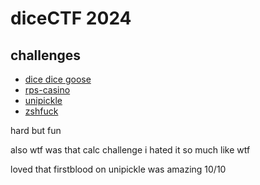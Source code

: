 # diceCTF 2024

## challenges

- [dice dice goose](./dicedicegoose)
- [rps-casino](./rps-casino)
- [unipickle](./unipickle)
- [zshfuck](./zshfuck)

hard but fun

also wtf was that calc challenge i hated it so much like wtf

loved that firstblood on unipickle was amazing 10/10

